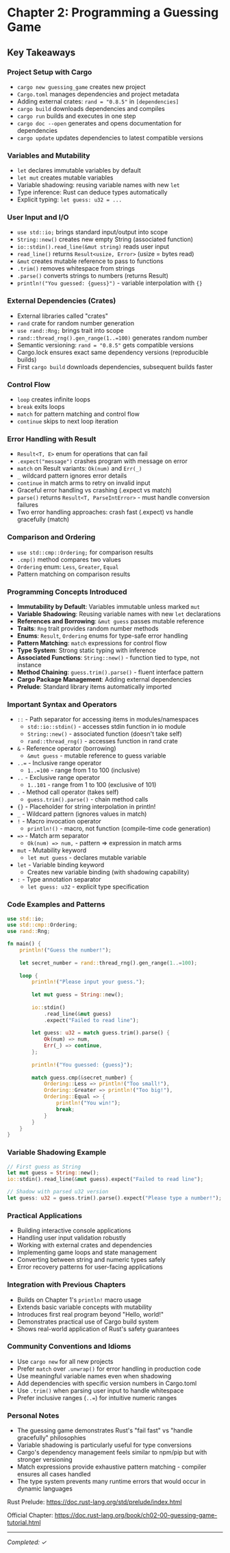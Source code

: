 # Chapter 2: Programming a Guessing Game

## Key Takeaways

### Project Setup with Cargo
- `cargo new guessing_game` creates new project
- `Cargo.toml` manages dependencies and project metadata
- Adding external crates: `rand = "0.8.5"` in `[dependencies]`
- `cargo build` downloads dependencies and compiles
- `cargo run` builds and executes in one step
- `cargo doc --open` generates and opens documentation for dependencies
- `cargo update` updates dependencies to latest compatible versions

### Variables and Mutability
- `let` declares immutable variables by default
- `let mut` creates mutable variables
- Variable shadowing: reusing variable names with new `let`
- Type inference: Rust can deduce types automatically
- Explicit typing: `let guess: u32 = ...`

### User Input and I/O
- `use std::io;` brings standard input/output into scope
- `String::new()` creates new empty String (associated function)
- `io::stdin().read_line(&mut string)` reads user input
- `read_line()` returns `Result<usize, Error>` (usize = bytes read)
- `&mut` creates mutable reference to pass to functions
- `.trim()` removes whitespace from strings
- `.parse()` converts strings to numbers (returns Result)
- `println!("You guessed: {guess}")` - variable interpolation with `{}`

### External Dependencies (Crates)
- External libraries called "crates"
- `rand` crate for random number generation
- `use rand::Rng;` brings trait into scope
- `rand::thread_rng().gen_range(1..=100)` generates random number
- Semantic versioning: `rand = "0.8.5"` gets compatible versions
- Cargo.lock ensures exact same dependency versions (reproducible builds)
- First `cargo build` downloads dependencies, subsequent builds faster

### Control Flow
- `loop` creates infinite loops
- `break` exits loops
- `match` for pattern matching and control flow
- `continue` skips to next loop iteration

### Error Handling with Result
- `Result<T, E>` enum for operations that can fail
- `.expect("message")` crashes program with message on error
- `match` on Result variants: `Ok(num)` and `Err(_)`
- `_` wildcard pattern ignores error details
- `continue` in match arms to retry on invalid input
- Graceful error handling vs crashing (.expect vs match)
- `parse()` returns `Result<T, ParseIntError>` - must handle conversion failures
- Two error handling approaches: crash fast (.expect) vs handle gracefully (match)

### Comparison and Ordering
- `use std::cmp::Ordering;` for comparison results
- `.cmp()` method compares two values
- `Ordering` enum: `Less`, `Greater`, `Equal`
- Pattern matching on comparison results

### Programming Concepts Introduced
- **Immutability by Default**: Variables immutable unless marked `mut`
- **Variable Shadowing**: Reusing variable names with new `let` declarations
- **References and Borrowing**: `&mut guess` passes mutable reference
- **Traits**: `Rng` trait provides random number methods
- **Enums**: `Result`, `Ordering` enums for type-safe error handling
- **Pattern Matching**: `match` expressions for control flow
- **Type System**: Strong static typing with inference
- **Associated Functions**: `String::new()` - function tied to type, not instance
- **Method Chaining**: `guess.trim().parse()` - fluent interface pattern
- **Cargo Package Management**: Adding external dependencies
- **Prelude**: Standard library items automatically imported

### Important Syntax and Operators
- `::` - Path separator for accessing items in modules/namespaces
  - `std::io::stdin()` - accesses stdin function in io module
  - `String::new()` - associated function (doesn't take self)
  - `rand::thread_rng()` - accesses function in rand crate
- `&` - Reference operator (borrowing)
  - `&mut guess` - mutable reference to guess variable
- `..=` - Inclusive range operator
  - `1..=100` - range from 1 to 100 (inclusive)
- `..` - Exclusive range operator
  - `1..101` - range from 1 to 100 (exclusive of 101)
- `.` - Method call operator (takes self)
  - `guess.trim().parse()` - chain method calls
- `{}` - Placeholder for string interpolation in println!
- `_` - Wildcard pattern (ignores values in match)
- `!` - Macro invocation operator
  - `println!()` - macro, not function (compile-time code generation)
- `=>` - Match arm separator
  - `Ok(num) => num,` - pattern => expression in match arms
- `mut` - Mutability keyword
  - `let mut guess` - declares mutable variable
- `let` - Variable binding keyword
  - Creates new variable binding (with shadowing capability)
- `:` - Type annotation separator
  - `let guess: u32` - explicit type specification

### Code Examples and Patterns
```rust
use std::io;
use std::cmp::Ordering;
use rand::Rng;

fn main() {
    println!("Guess the number!");
    
    let secret_number = rand::thread_rng().gen_range(1..=100);
    
    loop {
        println!("Please input your guess.");
        
        let mut guess = String::new();
        
        io::stdin()
            .read_line(&mut guess)
            .expect("Failed to read line");
            
        let guess: u32 = match guess.trim().parse() {
            Ok(num) => num,
            Err(_) => continue,
        };
        
        println!("You guessed: {guess}");
        
        match guess.cmp(&secret_number) {
            Ordering::Less => println!("Too small!"),
            Ordering::Greater => println!("Too big!"),
            Ordering::Equal => {
                println!("You win!");
                break;
            }
        }
    }
}
```

### Variable Shadowing Example
```rust
// First guess as String
let mut guess = String::new();
io::stdin().read_line(&mut guess).expect("Failed to read line");

// Shadow with parsed u32 version
let guess: u32 = guess.trim().parse().expect("Please type a number!");
```

### Practical Applications
- Building interactive console applications
- Handling user input validation robustly
- Working with external crates and dependencies
- Implementing game loops and state management
- Converting between string and numeric types safely
- Error recovery patterns for user-facing applications

### Integration with Previous Chapters  
- Builds on Chapter 1's `println!` macro usage
- Extends basic variable concepts with mutability
- Introduces first real program beyond "Hello, world!"
- Demonstrates practical use of Cargo build system
- Shows real-world application of Rust's safety guarantees

### Community Conventions and Idioms
- Use `cargo new` for all new projects
- Prefer `match` over `.unwrap()` for error handling in production code
- Use meaningful variable names even when shadowing
- Add dependencies with specific version numbers in Cargo.toml
- Use `.trim()` when parsing user input to handle whitespace
- Prefer inclusive ranges (`..=`) for intuitive numeric ranges

### Personal Notes
- The guessing game demonstrates Rust's "fail fast" vs "handle gracefully" philosophies
- Variable shadowing is particularly useful for type conversions
- Cargo's dependency management feels similar to npm/pip but with stronger versioning
- Match expressions provide exhaustive pattern matching - compiler ensures all cases handled
- The type system prevents many runtime errors that would occur in dynamic languages

Rust Prelude: https://doc.rust-lang.org/std/prelude/index.html

Official Chapter: https://doc.rust-lang.org/book/ch02-00-guessing-game-tutorial.html

---
*Completed: ✓*